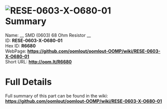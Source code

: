 
![RESE-0603-X-O680-01](https://github.com/oomlout/oomlout-OOMP/blob/master/parts/RESE-0603-X-O680-01/RESE-0603-X-O680-01_420.jpg)   
Summary
=================
  
Name: __ SMD (0603) 68 Ohm Resistor __    
ID: __RESE-0603-X-O680-01__   
Hex ID: __R6680__   
WebPage: __https://github.com/oomlout/oomlout-OOMP/wiki/RESE-0603-X-O680-01__   
Short URL: __http://oom.lt/R6680__   

Full Details
==========================
Full summary of this part can be found in the wiki:   
__https://github.com/oomlout/oomlout-OOMP/wiki/RESE-0603-X-O680-01__    

